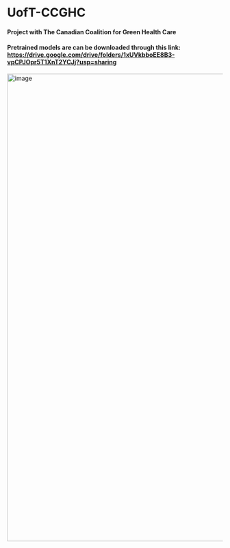 # UofT-CCGHC
#### Project with The Canadian Coalition for Green Health Care

#### Pretrained models are can be downloaded through this link: https://drive.google.com/drive/folders/1xUVkbboEE8B3-vpCPJOpr5T1XnT2YCJj?usp=sharing


<img width="1092" alt="image" src="https://github.com/FinJun/UofT-CCGHC/assets/76249916/b3cf3090-a5fd-43ff-abb5-70a8dead910b">
